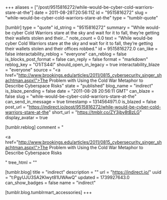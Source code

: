 +++
aliases = ["/post/9515816272/while-would-be-cyber-cold-warriors-stare-at-the"]
date = 2011-08-28T20:56:11Z
id = "9515816272"
slug = "while-would-be-cyber-cold-warriors-stare-at-the"
type = "tumblr-quote"

[tumblr]
type = "quote"
id_string = "9515816272"
summary = "While would-be cyber Cold Warriors stare at the sky and wait for it to fall, they’re getting their wallets stolen and their..."
note_count = 0.0
text = "While would-be cyber Cold Warriors stare at the sky and wait for it to fall, they’re getting their wallets stolen and their offices robbed."
id = 9515816272.0
can_like = false
interactability_reblog = "everyone"
can_reblog = false
is_blocks_post_format = false
can_reply = false
format = "markdown"
reblog_key = "O1iTS44I"
should_open_in_legacy = true
interactability_blaze = "everyone"
source = "<a href=\"http://www.brookings.edu/articles/2011/0815_cybersecurity_singer_shachtman.aspx\">The Problem with Using the Cold War Metaphor to Describe Cyberspace Risks</a>"
state = "published"
blog_name = "indirect"
is_blaze_pending = false
date = "2011-08-28 20:56:11 GMT"
can_blaze = false
slug = "while-would-be-cyber-cold-warriors-stare-at-the"
can_send_in_message = true
timestamp = 1314564971.0
is_blazed = false
post_url = "https://indirect.io/post/9515816272/while-would-be-cyber-cold-warriors-stare-at-the"
short_url = "https://tmblr.co/ZY3jby8tBzLG"
display_avatar = true

[tumblr.reblog]
comment = "<p><a href=\"http://www.brookings.edu/articles/2011/0815_cybersecurity_singer_shachtman.aspx\">The Problem with Using the Cold War Metaphor to Describe Cyberspace Risks</a></p>"
tree_html = ""

[tumblr.blog]
title = "indirect"
description = ""
url = "https://indirect.io/"
uuid = "t:PgyUJU3SA2Klwyt81UWAwQ"
updated = 1739927643.0
can_show_badges = false
name = "indirect"

[tumblr.blog.tumblrmart_accessories]
+++
